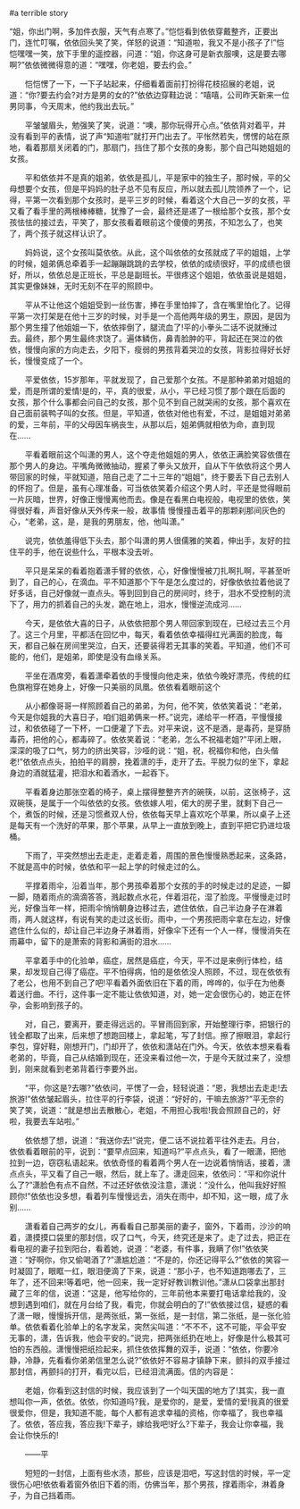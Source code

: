 #a terrible story

“姐，你出门啊，多加件衣服，天气有点寒了。”恺恺看到依依穿戴整齐，正要出门，连忙叮嘱，依依回头笑了笑，佯怒的说道：“知道啦，我又不是小孩子了!”恺恺嘿嘿一笑，放下手里的遥控器，问道：“姐，你这身可是新衣服噢，这是要去哪啊?”依依微微得意的道：“嘿嘿，你老姐，要去约会。”

　　恺恺愣了一下，一下子站起来，仔细看着面前打扮得花枝招展的老姐，说道：“你?要去约会?对方是男的女的?”依依边穿鞋边说：“嘻嘻，公司昨天新来一位男同事，今天周末，他约我出去玩。”

　　平皱皱眉头，勉强笑了笑，说道：“噢，那你玩得开心点。”依依背对着平，并没有看到平的表情，说了声“知道啦”就打开门出去了。平怅然若失，愣愣的站在原地，看着那扇关闭着的门，那扇门，挡住了那个女孩的身影，那个自己叫她姐姐的女孩。

　　平和依依并不是真的姐弟，依依是孤儿，平是家中的独生子，那时候，平的父母想要个女孩，但是平妈妈的肚子总不见有反应，所以就去孤儿院领养了一个，记得，平第一次看到那个女孩时，是平三岁的时候，看着这个大自己一岁的女孩，平又看了看手里的两根棒棒糖，犹豫了一会，最终还是递了一根给那个女孩，那个女孩怯怯的接过去，平笑了，那女孩看着眼前这个傻傻的男孩，不知怎么了，也笑了，两个孩子就这样认识了。

　　妈妈说，这个女孩叫莫依依。从此，这个叫依依的女孩就成了平的姐姐，上学的时候，姐弟俩总牵着手一起蹦蹦跳跳的去学校，依依的成绩很好，平的成绩也很好，所以，依依总是正班长，平总是副班长。平很疼这个姐姐，依依虽说是姐姐，其实更像妹妹，无时无刻不在平的照顾中。

　　平从不让他这个姐姐受到一丝伤害，捧在手里怕摔了，含在嘴里怕化了。记得平第一次打架是在他十三岁的时候，对手是一个高他两年级的男生，原因，是因为那个男生撞了他姐姐一下，依依摔倒了，腿流血了!平的小拳头二话不说就捶过去。最终，那个男生最终求饶了。遍体鳞伤，鼻青脸肿的平，背起还在哭泣的依依，慢慢向家的方向走去，夕阳下，瘦弱的男孩背着哭泣的女孩，背影拉得好长好长，慢慢变成了一个。

　　平爱依依，15岁那年，平就发现了，自己爱那个女孩。不是那种弟弟对姐姐的爱，而是所谓的爱情!是的，平，真的很爱，从小，平已经习惯了那个跟在后面的女孩，那个什么事都会问自己的女孩，那个见不到自己就哭闹的女孩，那个喜欢在自己面前装鸭子叫的女孩。但是，平知道，依依对他也有爱，不过，是姐姐对弟弟的爱，三年前，平的父母因车祸丧生，从那以后，姐弟俩就相依为命，直到现在……

　　平看着眼前这个叫潇的男人，这个夺走他姐姐的男人，依依正满脸笑容依偎在那个男人的身边。平嘴角微微抽动，握紧了拳头又放开，自从下午依依将这个男人带回家的时候，平就知道，陪自己走了二十三年的“姐姐”，终于要丢下自己去别人的怀抱了。但是，虽有心理准备，可当依依笑着介绍这个男人时，平还是觉得眼前一片灰暗，世界，好像正慢慢离他而去。像是在看黑白电视般，电视里的依依，笑得很好看，声音好像从天外传来一般，故事情 慢慢撞击着平的那颗刹那间灰色的心，“老弟，这，是，是我的男朋友，他，他叫潇。”

　　说完，依依羞得低下头去，那个叫潇的男人很儒雅的笑着，伸出手，友好的拉住平的手，他在说些什么，平根本没去听。

　　平只是呆呆的看着抱着潇手臂的依依，心，好像慢慢被刀扎啊扎啊，平甚至听到了，自己的心，在滴血。平不知道那个下午是怎么度过的，好像依依拉着他说了好多话，自己好像就一直点头。等到回到自己的房间时，终于，泪水不受控制的流下了，用力的抓着自己的头发，跪在地上，泪水，慢慢逆流成河……

　　今天，是依依大喜的日子，从依依把那个男人带回家到现在，已经过去三个月了。这三个月里，平都活在回忆中，每天，看着依依幸福得红光满面的脸庞，每天，都自己躲在房间里哭泣，白天，还要装得若无其事的笑着。平知道，他们不可能的，他们，是姐弟，即使是没有血缘关系。

　　平坐在酒席旁，看着潇牵着依的手慢慢向他走来，依依今晚好漂亮，传统的红色旗袍穿在她身上，好像一只美丽的凤凰。依依看着眼前这个

　　从小都像哥哥一样照顾着自己的弟弟，为何，他不笑，依依笑着说：“老弟，今天是你姐我的大喜日子，咱们姐弟俩来一杯。”说完，递给平一杯酒，平慢慢接过，和依依碰了一下杯，一口便灌了下去。对平来说，这不是酒，是毒药，是穿肠毒药，把他的心，都毒碎了。依依笑着说：“老弟，怎么不祝福老姐?”平闭上眼，深深的吸了口气，努力的挤出笑容，沙哑的说：“姐，祝，祝福你和他，白头偕老!”依依点点头，拍拍平的肩膀，挽着潇的手，走开了去。平脱力似的坐下，拿起身边的酒就猛灌，把泪水和着酒水，一起吞下。

　　平看着身边那张空着的椅子，桌上摆得整整齐齐的碗筷，以前，这张椅子，这双碗筷，是属于一个叫依依的女孩。依依嫁人啦，偌大的房子里，就剩下自己一个，煮饭的时候，还是习惯煮双人份，依依每天早上喜欢吃个苹果，所以桌子上还是每天有一个洗好的苹果，那个苹果，从早上一直放到晚上，直到平把它扔进垃圾桶。

　　下雨了，平突然想出去走走，走着走着，周围的景色慢慢熟悉起来，这条路，不就是高中的时候，依依和平一起上学的时候走过的么。

　　平撑着雨伞，沿着当年，那个男孩牵着那个女孩的手的时候走过的足迹，一脚一脚，随着雨点的滴滴答答，溅起数点水花，伴着泪花，湿了脸庞。平慢慢走过时光，好像当年一样，把雨伞悄悄朝身边移过去，遮住依依，自己半边身子在淋着雨，两人就这样，有说有笑的走过这长街。雨中，一个男孩把雨伞拿在左边，好像遮住什么似的，却让自己半边身子淋着雨，好像伞下还有一个人一样，慢慢消失在雨幕中，留下的是萧索的背影和满街的泪水……

　　平拿着手中的化验单，癌症，居然是癌症，今天，平不过是来例行体检，结果，却发现自己得了癌症。平不怕得病，怕的是依依没人照顾，不过，现在依依有了老公，也用不到自己了吧!平看着外面依旧在下着的雨，哗哗的，似乎在为他奏着送行曲。不行，这件事一定不能让依依知道，对，她一定会很伤心的，她正在怀孕，会影响到孩子的。

　　对，自己，要离开，要走得远远的。平冒雨回到家，开始整理行李，把银行的钱全都取了出来，后来想了想跑回楼上，拿起笔，写了封信。擦了擦眼泪，拿起行李包，穿好鞋，刚想开门，门却开了，依依和潇站在门外。今天，依依本想来看看老弟的，毕竟，自己从结婚到现在，还没来看过他一次，于是今天就过来了，没想到，刚来就看到老弟背着行李要外出。

　　“平，你这是?去哪?”依依问，平愣了一会，轻轻说道：“恩，我想出去走走!去旅游!”依依皱起眉头，拉住平的行李袋，说道：“好好的，干嘛去旅游?”平无奈的笑了笑，说道：“就是想出去散散心，老姐，不用担心我啦!我会照顾自己的，好啦，我要去车站啦。”

　　依依想了想，说道：“我送你去!”说完，便二话不说拉着平往外走去。月台，依依看着眼前的平，说到：“要早点回来，知道吗?”平点点头，看了一眼潇，把他拉到一边，窃窃私语起来。依依奇怪的看着两个男人在一边说着悄悄话，接着，潇点点头，平又看了自己一眼，然后，就上车了。潇走回来，依依问：“平和你说什么了?”潇脸色有点不自然，不过还好依依没注意，潇说：“没什么，他叫我好好照顾你!”依依也没多想，看着列车慢慢远去，消失在雨中，却不知，这一眼，成了永别……

　　潇看着自己两岁的女儿，再看看自己那美丽的妻子，窗外，下着雨，沙沙的响着，潇摸摸口袋里的那封信，叹了口气，今天，终究还是来了。走了过去，把正在看电视的妻子拉到阳台，看着她，说道：“老婆，有件事，我瞒了你!”依依笑道：“好啊你，你又偷喝酒了?”潇尴尬道：“不是的，你还记得平么?”依依的笑容一时凝固了，眼眶一红，眼泪便滴了下来，说道：“那小子，也不知道跑哪去了，三年了，还不回来!等着吧，他一回来，我一定好好教训教训他。”潇从口袋拿出那封藏了三年的信，说道：“这是，他写给你的，三年前他本来要打电话拿给我的，没想到遇到咱们，就在月台给了我，看完，你就会明白的了!”依依接过信，疑惑的看了潇一眼，慢慢拆开信，是两张纸，第一张纸，是一封信，第二张纸，是一张化验单。依依看着化验单上的名字发呆，突然尖叫道：“不不不，这不可能，平会平安无事的，潇，告诉我，他会平安的。”说完，把两张纸扔在地上，好像是什么极其可怕的东西般。潇慢慢把纸捡起来，抓住依依挥舞的双手，说道：“依依，你要冷静，冷静，先看看你弟弟信里怎么说?”依依好不容易才镇静下来，颤抖的双手接过那封信，再颤抖的打开，看完以后，已经泪流满面。信的内容是：

　　老姐，你看到这封信的时候，我应该到了一个叫天国的地方了!其实，我一直想叫你一声，依依。依依，你知道吗?我，是爱你的，是爱，爱情的爱!我真的很爱很爱你，但是，我知道不能，每个人都有追求幸福的资格，你幸福了，我也幸福了。依依，答应我，答应我!下辈子，嫁给我吧!好么?下辈子，我会让你幸福，我会让你快乐的!

　　——平

　　短短的一封信，上面有些水渍，那些，应该是泪吧，写这封信的时候，平一定很伤心吧!依依看着窗外依旧下着的雨，仿佛当年，那个男孩，撑着雨伞，淋着身子，为自己挡着雨。
